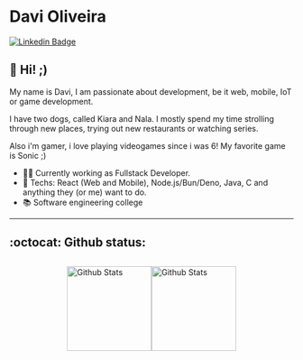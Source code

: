 # Davi Oliveira

[![Linkedin Badge](https://img.shields.io/badge/-LinkedIn-blue?style=flat-square&logo=Linkedin&logoColor=white&link=https://www.linkedin.com/in/davioliveira-dev/)](https://www.linkedin.com/in/davioliveira-dev/)

## :vulcan_salute: Hi! ;)

My name is Davi, I am passionate about development, be it web, mobile, IoT or game development.

I have two dogs, called Kiara and Nala. I mostly spend my time strolling through new places, trying out new restaurants or watching series.

Also i'm gamer, i love playing videogames since i was 6! My favorite game is Sonic ;)

- :office_worker: Currently working as Fullstack Developer.
- :blue_heart: Techs: React (Web and Mobile), Node.js/Bun/Deno, Java, C and anything they (or me) want to do.
- :books: Software engineering college

---

## :octocat: Github status:

<div style="display: flex; flex-wrap: wrap; justify-content: center; margin: 30px 0;">  
  <img height="150px" src="https://github-readme-stats.vercel.app/api/top-langs/?username=davioliveira-dev&layout=compact&count_private=true&theme=tokyonight" alt="Github Stats" />
  <img height="150px" src="https://github-readme-stats.vercel.app/api?show_icons=true&include_all_commits=true&username=davioliveira-dev&count_private=true&theme=tokyonight" alt="Github Stats" />
  <br />
</div>
